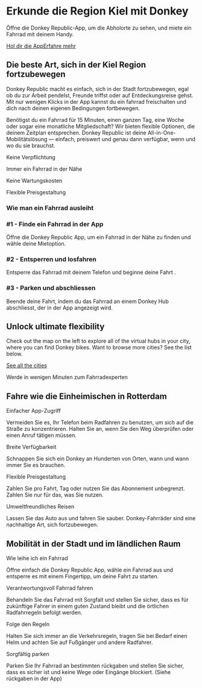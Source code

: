 Erkunde die Region Kiel mit Donkey
==========

Öffne die Donkey Republic-App, um die Abholorte zu sehen, und miete ein Fahrrad mit deinem Handy.

[Hol dir die App](https://dnky.bike/OzYz5bYcKBb)[Erfahre mehr](/de/cities)

Die beste Art, sich in der Kiel Region fortzubewegen
----------

Donkey Republic macht es einfach, sich in der Stadt fortzubewegen, egal ob du zur Arbeit pendelst, Freunde triffst oder auf Entdeckungsreise gehst. Mit nur wenigen Klicks in der App kannst du ein fahrrad freischalten und dich nach deinen eigenen Bedingungen fortbewegen.

Benötigst du ein Fahrrad für 15 Minuten, einen ganzen Tag, eine Woche oder sogar eine monatliche Mitgliedschaft? Wir bieten flexible Optionen, die deinem Zeitplan entsprechen. Donkey Republic ist deine All-in-One-Mobilitätslösung — einfach, preiswert und genau dann verfügbar, wenn und wo du sie brauchst.

Keine Verpflichtung

Immer ein Fahrrad in der Nähe

Keine Wartungskosten

Flexible Preisgestaltung

### **Wie man ein Fahrrad ausleiht**
 ###

### #1 - Finde ein Fahrrad in der App  ###

Öffne die Donkey Republic App, um ein Fahrrad in der Nähe zu finden und wähle deine Mietoption.

### #2 - Entsperren und losfahren ###

Entsperre das Fahrrad mit deinem Telefon und beginne deine Fahrt
.

### #3 - Parken und abschliessen ###

Beende deine Fahrt, indem du das Fahrrad an einem Donkey Hub abschliesst, der in der App angezeigt wird.

Unlock ultimate flexibility
----------

Check out the map on the left to explore all of the virtual hubs in your city, where you can find Donkey bikes. Want to browse more cities? See the list below.

[See all the cities](/de/cities)

Werde in wenigen Minuten zum Fahrradexperten

Fahre wie die Einheimischen in Rotterdam
----------

Einfacher App-Zugriff

Vermeiden Sie es, Ihr Telefon beim Radfahren zu benutzen, um sich auf die Straße zu konzentrieren. Halten Sie an, wenn Sie den Weg überprüfen oder einen Anruf tätigen müssen.

Breite Verfügbarkeit

Schnappen Sie sich ein Donkey an Hunderten von Orten, wann und wann immer Sie es brauchen.

Flexible Preisgestaltung

Zahlen Sie pro Fahrt, Tag oder nutzen Sie das Abonnement unbegrenzt. Zahlen Sie nur für das, was Sie nutzen.

Umweltfreundliches Reisen

Lassen Sie das Auto aus und fahren Sie sauber. Donkey-Fahrräder sind eine nachhaltige Art, sich fortzubewegen.

Mobilität in der Stadt und im ländlichen Raum
----------

Wie leihe ich ein Fahrrad

Öffne einfach die Donkey Republic App, wähle ein Fahrrad aus und entsperre es mit einem Fingertipp, um deine Fahrt zu starten.

Verantwortungsvoll Fahrrad fahren

Behandeln Sie das Fahrrad mit Sorgfalt und stellen Sie sicher, dass es für zukünftige Fahrer in einem guten Zustand bleibt und die örtlichen Radfahrregeln befolgt werden.

Folge den Regeln

Halten Sie sich immer an die Verkehrsregeln, tragen Sie bei Bedarf einen Helm und achten Sie auf Fußgänger und andere Radfahrer.

Sorgfältig parken

Parken Sie Ihr Fahrrad an bestimmten rückgaben und stellen Sie sicher, dass es sicher ist und keine Wege oder Eingänge blockiert. (Siehe rückgaben in der App)
